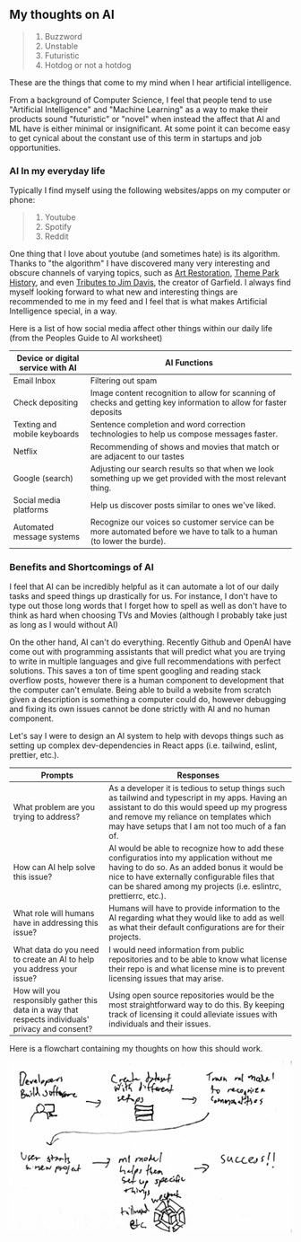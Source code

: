 ## My thoughts on AI

> 1. Buzzword 
> 2. Unstable
> 3. Futuristic
> 4. Hotdog or not a hotdog

These are the things that come to my mind when I hear artificial intelligence.

From a background of Computer Science, I feel that people tend to use "Artificial Intelligence" and "Machine Learning" as a way to make their products sound "futuristic" or "novel" when instead the affect that AI and ML have is either minimal or insignificant. At some point it can become easy to get cynical about the constant use of this term in startups and job opportunities.

### AI In my everyday life

Typically I find myself using the following websites/apps on my computer or phone:

> 1. Youtube
> 2. Spotify
> 3. Reddit

One thing that I love about youtube (and sometimes hate) is its algorithm. Thanks to "the algorithm" I have discovered many very interesting and obscure channels of varying topics, such as [Art Restoration](https://www.youtube.com/channel/UCvZe6ZCbF9xgbbbdkiodPKQ), [Theme Park History](https://www.youtube.com/c/Defunctland), and even [Tributes to Jim Davis](https://www.youtube.com/user/lasagnacat), the creator of Garfield. I always find myself looking forward to what new and interesting things are recommended to me in my feed and I feel that is what makes Artificial Intelligence special, in a way.

Here is a list of how social media affect other things within our daily life (from the Peoples Guide to AI worksheet)

Device or digital service with AI | AI Functions
--- | ---
Email Inbox | Filtering out spam
Check depositing | Image content recognition to allow for scanning of checks and getting key information to allow for faster deposits
Texting and mobile keyboards | Sentence completion and word correction technologies to help us compose messages faster.
Netflix | Recommending of shows and movies that match or are adjacent to our tastes
Google (search) | Adjusting our search results so that when we look something up we get provided with the most relevant thing.
Social media platforms | Help us discover posts similar to ones we've liked.
Automated message systems | Recognize our voices so customer service can be more automated before we have to talk to a human (to lower the burde).

### Benefits and Shortcomings of AI

I feel that AI can be incredibly helpful as it can automate a lot of our daily tasks and speed things up drastically for us. For instance, I don't have to type out those long words that I forget how to spell as well as don't have to think as hard when choosing TVs and Movies (although I probably take just as long as I would without AI)

On the other hand, AI can't do everything. Recently Github and OpenAI have come out with programming assistants that will predict what you are trying to write in multiple languages and give full recommendations with perfect solutions. This saves a ton of time spent googling and reading stack overflow posts, however there is a human component to development that the computer can't emulate. Being able to build a website from scratch given a description is something a computer could do, however debugging and fixing its own issues cannot be done strictly with AI and no human component.

Let's say I were to design an AI system to help with devops things such as setting up complex dev-dependencies in React apps (i.e. tailwind, eslint, prettier, etc.).

Prompts | Responses
--- | ---
What problem are you trying to address? | As a developer it is tedious to setup things such as tailwind and typescript in my apps. Having an assistant to do this would speed up my progress and remove my reliance on templates which may have setups that I am not too much of a fan of.
How can AI help solve this issue? | AI would be able to recognize how to add these configuratios into my application without me having to do so. As an added bonus it would be nice to have externally configurable files that can be shared among my projects (i.e. eslintrc, prettierrc, etc.).
What role will humans have in addressing this issue? | Humans will have to provide information to the AI regarding what they would like to add as well as what their default configurations are for their projects.
What data do you need to create an AI to help you address your issue? | I would need information from public repositories and to be able to know what license their repo is and what license mine is to prevent licensing issues that may arise.
How will you responsibly gather this data in a way that respects individuals' privacy and consent? | Using open source repositories would be the most straightforward way to do this. By keeping track of licensing it could alleviate issues with individuals and their issues.

Here is a flowchart containing my thoughts on how this should work.

![my flowchart](/images/hw1-flowchart.jpg)